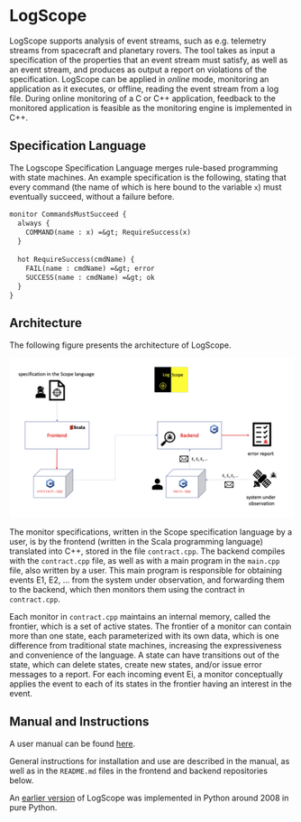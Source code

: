 # LogScope

LogScope supports analysis of event streams, such as e.g. telemetry streams from spacecraft and planetary rovers. The tool takes as input a specification of the properties that an event stream must satisfy,
as well as an event stream, and produces as output a report on violations of the specification. LogScope can be applied
in <em>online</em> mode, monitoring an application as it executes, or offline, reading the event stream from a log file. During online monitoring of a C or C++ application, feedback to the monitored application is feasible as the monitoring engine is implemented in C++.

## Specification Language

The Logscope Specification Language merges rule-based programming with state machines. An example specification is the following, stating that every command (the name of which is here bound to the variable <code>x</code>) must eventually succeed, without a failure before.

```
monitor CommandsMustSucceed {
  always {
    COMMAND(name : x) =&gt; RequireSuccess(x)
  }

  hot RequireSuccess(cmdName) {
    FAIL(name : cmdName) =&gt; error
    SUCCESS(name : cmdName) =&gt; ok
  }
}
```

## Architecture

The following figure presents the architecture of LogScope.

![architecture](architecture2.png)

The monitor specifications, written in the Scope specification language by a user, is by the frontend
(written in the Scala programming language) translated into C++, stored in the file `contract.cpp`. The backend compiles with the `contract.cpp` file, as well as with a main program in the `main.cpp` file, also written by a user. This main program is responsible for obtaining events E1, E2, ... from the system under observation,  and forwarding them to the backend, which then monitors them using the contract in `contract.cpp`.

Each monitor in `contract.cpp` maintains an internal memory, called the frontier, which is a set of active states. The frontier of a monitor can contain more than one state, each parameterized with its own data, which is one difference from traditional state machines, increasing the expressiveness and convenience of the language. A state can have transitions out of the state, which can delete states, create new states, and/or issue error messages to a report. For each incoming event Ei, a monitor conceptually applies the event to each of its states in the frontier having an interest in the event.

## Manual and Instructions


A user manual can be found [here](https://github.com/logscope/frontend/blob/main/logscope_manual.pdf). 

General instructions for installation and use are described in the manual, as well as in the `README.md` files in the frontend and backend repositories below.

An [earlier version](https://github.com/havelund/logscope) of LogScope was implemented in Python around 2008 in pure Python.
 